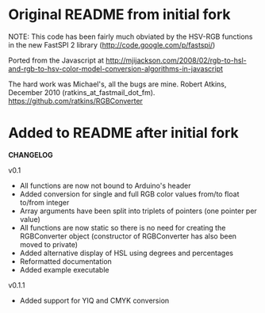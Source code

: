 # Original README from initial fork

NOTE: This code has been fairly much obviated by the HSV-RGB functions in the new FastSPI 2 library (http://code.google.com/p/fastspi/)

Ported from the Javascript at http://mjijackson.com/2008/02/rgb-to-hsl-and-rgb-to-hsv-color-model-conversion-algorithms-in-javascript

The hard work was Michael's, all the bugs are mine.
Robert Atkins, December 2010 (ratkins_at_fastmail_dot_fm).
https://github.com/ratkins/RGBConverter

# Added to README after initial fork

**CHANGELOG**

v0.1

 * All functions are now not bound to Arduino's header
 * Added conversion for single and full RGB color values from/to float to/from integer
 * Array arguments have been split into triplets of pointers (one pointer per value)
 * All functions are now static so there is no need for creating the RGBConverter object (constructor of RGBConverter has also been moved to private)
 * Added alternative display of HSL using degrees and percentages
 * Reformatted documentation
 * Added example executable

v0.1.1

 * Added support for YIQ and CMYK conversion
